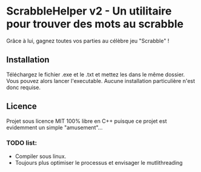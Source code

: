 # ScrabbleHelper v2 - Un utilitaire pour trouver des mots au scrabble
Grâce à lui, gagnez toutes vos parties au célèbre jeu "Scrabble" !

## Installation
Téléchargez le fichier .exe et le .txt et mettez les dans le même dossier. Vous pouvez alors lancer l'executable. Aucune installation particulière n'est donc requise.

## Licence
Projet sous licence MIT 100% libre en C++ puisque ce projet est evidemment un simple "amusement"...

### TODO list:
- Compiler sous linux.
- Toujours plus optimiser le processus et envisager le mutlithreading
